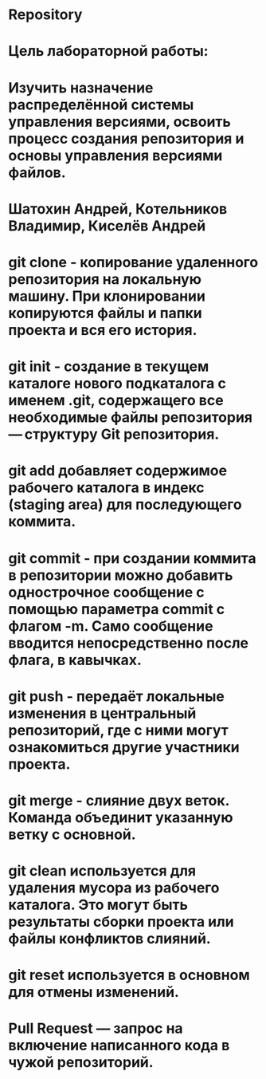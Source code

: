 # Repository
# Цель лабораторной работы:
#   Изучить назначение распределённой системы управления версиями, освоить процесс создания репозитория и основы управления версиями файлов.
# Шатохин Андрей, Котельников Владимир, Киселёв Андрей
# git clone - копирование удаленного репозитория на локальную машину. При клонировании копируются файлы и папки проекта и вся его история.
# git init - создание в текущем каталоге нового подкаталога с именем .git, содержащего все необходимые файлы репозитория — структуру Git репозитория.
# git add добавляет содержимое рабочего каталога в индекс (staging area) для последующего коммита.
# git commit - при создании коммита в репозитории можно добавить однострочное сообщение с помощью параметра commit с флагом -m. Само сообщение вводится непосредственно после флага, в кавычках.
# git push - передаёт локальные изменения в центральный репозиторий, где с ними могут ознакомиться другие участники проекта.
# git merge - слияние двух веток. Команда объединит указанную ветку с основной.
# git clean используется для удаления мусора из рабочего каталога. Это могут быть результаты сборки проекта или файлы конфликтов слияний.
# git reset используется в основном для отмены изменений.
# Pull Request — запрос на включение написанного кода в чужой репозиторий.
